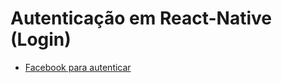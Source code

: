 # Autenticação em React-Native (Login)
- [Facebook para autenticar](https://github.com/gislainejessica/react-native-authetication-fb/tree/master/mobileauth)  

